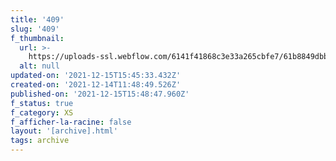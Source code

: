 ```yaml
---
title: '409'
slug: '409'
f_thumbnail:
  url: >-
    https://uploads-ssl.webflow.com/6141f41868c3e33a265cbfe7/61b8849dbb8a5a64716ddf64_409.jpg
  alt: null
updated-on: '2021-12-15T15:45:33.432Z'
created-on: '2021-12-14T11:48:49.526Z'
published-on: '2021-12-15T15:48:47.960Z'
f_status: true
f_category: XS
f_afficher-la-racine: false
layout: '[archive].html'
tags: archive
---
```




